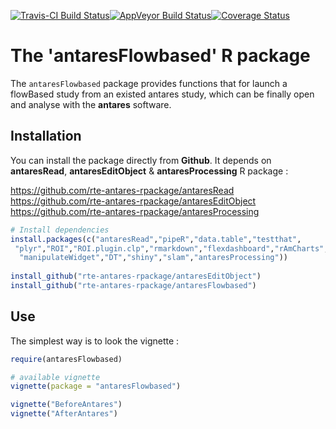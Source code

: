 [![Travis-CI Build Status](https://travis-ci.org/rte-antares-rpackage/antaresFlowbased.svg?branch=master)](https://travis-ci.org/rte-antares-rpackage/antaresFlowbased)[![AppVeyor Build Status](https://ci.appveyor.com/api/projects/status/github/rte-antares-rpackage/antaresFlowbased?branch=master&svg=true)](https://ci.appveyor.com/project/rte-antares-rpackage/antaresFlowbased)[![Coverage Status](https://img.shields.io/codecov/c/github/rte-antares-rpackage/antaresFlowbased/master.svg)](https://codecov.io/github/rte-antares-rpackage/antaresFlowbased?branch=master)

# The 'antaresFlowbased' R package

The `antaresFlowbased` package provides functions that for launch a flowBased study from an existed antares study, which can be finally open and analyse with the **antares** software.

## Installation

You can install the package directly from **Github**. It depends on **antaresRead**, **antaresEditObject** & **antaresProcessing** R package :

https://github.com/rte-antares-rpackage/antaresRead
https://github.com/rte-antares-rpackage/antaresEditObject
https://github.com/rte-antares-rpackage/antaresProcessing


```r
# Install dependencies
install.packages(c("antaresRead","pipeR","data.table","testthat",
 "plyr","ROI","ROI.plugin.clp","rmarkdown","flexdashboard","rAmCharts",
  "manipulateWidget","DT","shiny","slam","antaresProcessing"))
  
install_github("rte-antares-rpackage/antaresEditObject")  
install_github("rte-antares-rpackage/antaresFlowbased")
```

## Use

The simplest way is to look the vignette : 

```r
require(antaresFlowbased)

# available vignette
vignette(package = "antaresFlowbased")

vignette("BeforeAntares")
vignette("AfterAntares")
```
